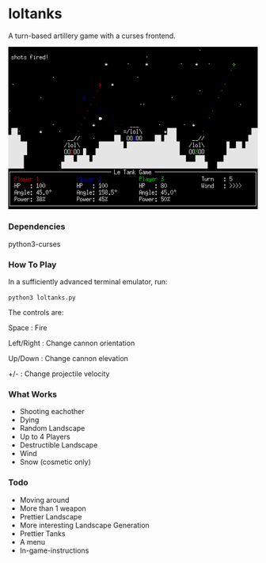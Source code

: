 # loltanks

A turn-based artillery game with a curses frontend.

![a screenshot](screenshot.gif)

### Dependencies

python3-curses

### How To Play

In a sufficiently advanced terminal emulator, run:

`python3 loltanks.py`

The controls are:

Space       : Fire

Left/Right  : Change cannon orientation


Up/Down     : Change cannon elevation

+/-         : Change projectile velocity

### What Works

- Shooting eachother
- Dying
- Random Landscape
- Up to 4 Players
- Destructible Landscape
- Wind
- Snow (cosmetic only)

### Todo

- Moving around
- More than 1 weapon
- Prettier Landscape
- More interesting Landscape Generation
- Prettier Tanks
- A menu
- In-game-instructions
